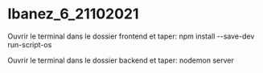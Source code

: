 # Ibanez_6_21102021

Ouvrir le terminal dans le dossier frontend et taper:
npm install --save-dev run-script-os

Ouvrir le terminal dans le dossier backend et taper:
nodemon server
